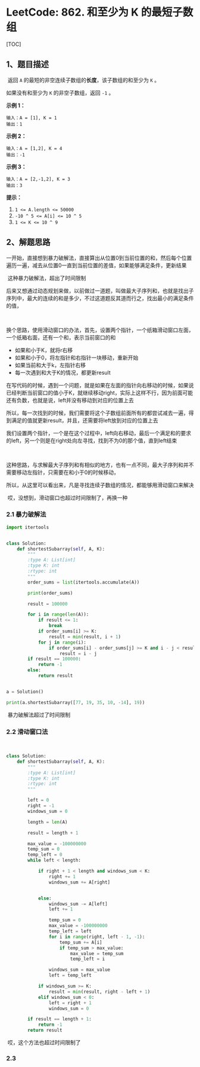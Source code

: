 # LeetCode:  862. 和至少为 K 的最短子数组

[TOC]



## 1、题目描述

​	返回 `A` 的最短的非空连续子数组的**长度**，该子数组的和至少为 `K` 。

如果没有和至少为 `K` 的非空子数组，返回 `-1` 。

 


**示例 1：**

```
输入：A = [1], K = 1
输出：1
```

**示例 2：**

```
输入：A = [1,2], K = 4
输出：-1
```

**示例 3：**

```
输入：A = [2,-1,2], K = 3
输出：3
```

 

**提示：**

1. `1 <= A.length <= 50000`
2. `-10 ^ 5 <= A[i] <= 10 ^ 5`
3. `1 <= K <= 10 ^ 9`



## 2、解题思路

​	一开始，直接想到暴力破解法，直接算出从位置0到当前位置的和，然后每个位置遍历一遍，减去从位置0一直到当前位置的差值，如果能够满足条件，更新结果

​	这种暴力破解法，超出了时间限制

​	后来又想通过动态规划来做，以前做过一道题，叫做最大子序列和，也就是找出子序列中，最大的连续的和是多少，不过这道题反其道而行之，找出最小的满足条件的值，

​	

​	换个思路，使用滑动窗口的办法，首先，设置两个指针，一个纸箱滑动窗口左面，一个纸箱右面，还有一个和，表示当前窗口的和

- 如果和小于K，就将r右移
- 如果和小于0，将左指针和右指针一块移动，重新开始
- 如果当前和大于k，左指针右移
- 每一次遇到和大于K的情况，都更新result



​	在写代码的时候，遇到一个问题，就是如果在左面的指针向右移动的时候，如果说已经判断当前窗口的值小于K，就继续移动right，实际上这样不行，因为前面可能还有负数，也就是说，left并没有移动到对应的位置上去

​	所以，每一次找到的时候，我们需要将这个子数组前面所有的都尝试减去一遍，得到满足的值就更新result，并且，还需要将left放到对应的位置上去

​	我们设置两个指针，一个是在这个过程中，left向右移动，最后一个满足和的要求的left，另一个则是在right处向左寻找，找到不为0的那个值，直到left结束

​	



​	这种思路，与求解最大子序列和有相似的地方，也有一点不同，最大子序列和并不需要移动左指针，只需要在和小于0的时候移动，

​	所以，从这里可以看出来，凡是寻找连续子数组的情况，都能够用滑动窗口来解决

​	哎，没想到，滑动窗口也超过时间限制了，再换一种



### 2.1 暴力破解法

```python
import itertools


class Solution:
    def shortestSubarray(self, A, K):
        """
        :type A: List[int]
        :type K: int
        :rtype: int
        """
        order_sums = list(itertools.accumulate(A))

        print(order_sums)

        result = 100000

        for i in range(len(A)):
            if result <= 1:
                break
            if order_sums[i] >= K:
                result = min(result, i + 1)
            for j in range(i):
                if order_sums[i] - order_sums[j] >= K and i - j < result:
                    result = i - j
        if result == 100000:
            return -1
        else:
            return result


a = Solution()

print(a.shortestSubarray([77, 19, 35, 10, -14], 19))

```

​	暴力破解法超过了时间限制



### 2.2 滑动窗口法

​	

```python
class Solution:
    def shortestSubarray(self, A, K):
        """
        :type A: List[int]
        :type K: int
        :rtype: int
        """

        left = 0
        right = -1
        windows_sum = 0

        length = len(A)

        result = length + 1

        max_value = -100000000
        temp_sum = 0
        temp_left = 0
        while left < length:

            if right + 1 < length and windows_sum < K:
                right += 1
                windows_sum += A[right]


            else:
                windows_sum -= A[left]
                left += 1

                temp_sum = 0
                max_value = -100000000
                temp_left = left
                for i in range(right, left - 1, -1):
                    temp_sum += A[i]
                    if temp_sum > max_value:
                        max_value = temp_sum
                        temp_left = i

                windows_sum = max_value
                left = temp_left

            if windows_sum >= K:
                result = min(result, right - left + 1)
            elif windows_sum < 0:
                left = right + 1
                windows_sum = 0

        if result == length + 1:
            return -1
        return result
```



​	哎，这个方法也超过时间限制了



### 2.3 

​	

